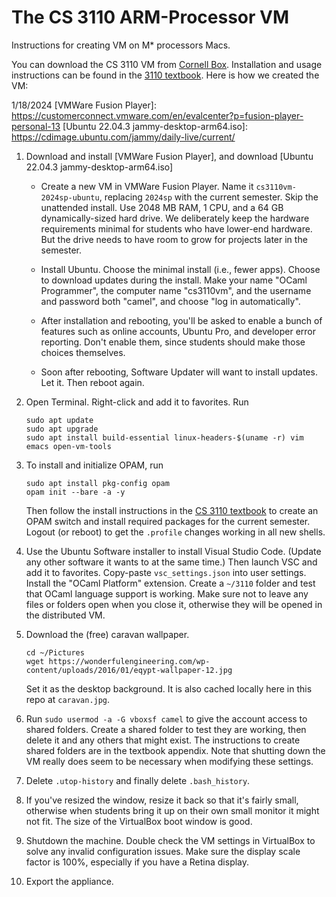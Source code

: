 # The CS 3110 ARM-Processor VM

Instructions for creating VM on M* processors Macs.

You can download the CS 3110 VM from [Cornell Box][3110vm]. Installation and
usage instructions can be found in the [3110 textbook][op-vm]. Here is how we
created the VM:

[3110vm]: https://cornell.box.com/v/cs3110vm-2024sp
[op-vm]: https://cs3110.github.io/textbook/chapters/appendix/vm.html
1/18/2024
[VMWare Fusion Player]: https://customerconnect.vmware.com/en/evalcenter?p=fusion-player-personal-13
[Ubuntu 22.04.3 jammy-desktop-arm64.iso]: https://cdimage.ubuntu.com/jammy/daily-live/current/

1. Download and install [VMWare Fusion Player], and download [Ubuntu 22.04.3 jammy-desktop-arm64.iso]

   - Create a new VM in VMWare Fusion Player. Name it `cs3110vm-2024sp-ubuntu`, replacing
     `2024sp` with the current semester. Skip the unattended install. Use 2048
     MB RAM, 1 CPU, and a 64 GB dynamically-sized hard drive. We deliberately
     keep the hardware requirements minimal for students who have lower-end
     hardware. But the drive needs to have room to grow for projects later in
     the semester.

   - Install Ubuntu. Choose the minimal install (i.e., fewer apps). Choose to
     download updates during the install. Make your name "OCaml Programmer",
     the computer name "cs3110vm", and the username and password both "camel",
     and choose "log in automatically".

   - After installation and rebooting, you'll be asked to enable a bunch of
     features such as online accounts, Ubuntu Pro, and developer error
     reporting. Don't enable them, since students should make those choices
     themselves.

   - Soon after rebooting, Software Updater will want to install updates. Let
     it. Then reboot again.

2. Open Terminal. Right-click and add it to favorites. Run
   ```
   sudo apt update
   sudo apt upgrade
   sudo apt install build-essential linux-headers-$(uname -r) vim emacs open-vm-tools
   ```


3. To install and initialize OPAM, run
   ```
   sudo apt install pkg-config opam
   opam init --bare -a -y
   ```
   Then follow the install instructions in the [CS 3110 textbook][op] to create
   an OPAM switch and install required packages for the current semester. Logout (or
   reboot) to get the `.profile` changes working in all new shells.

4. Use the Ubuntu Software installer to install Visual Studio Code. (Update any other software it wants to at the same time.) Then launch
   VSC and add it to favorites. Copy-paste `vsc_settings.json` into user
   settings. Install the "OCaml Platform" extension. Create a `~/3110` folder
   and test that OCaml language support is working. Make sure not to leave any
   files or folders open when you close it, otherwise they will be opened in the
   distributed VM.

5. Download the (free) caravan wallpaper.
   ```
   cd ~/Pictures
   wget https://wonderfulengineering.com/wp-content/uploads/2016/01/eqypt-wallpaper-12.jpg
   ```
   Set it as the desktop background. It is also cached locally here in this repo
   at `caravan.jpg`.

6. Run `sudo usermod -a -G vboxsf camel` to give the account access to shared
   folders. Create a shared folder to test they are working, then delete it and
   any others that might exist. The instructions to create shared folders are in
   the textbook appendix. Note that shutting down the VM really does seem to be
   necessary when modifying these settings.

7. Delete `.utop-history` and finally delete `.bash_history`.

8. If you've resized the window, resize it back so that it's fairly small,
   otherwise when students bring it up on their own small monitor it might not
   fit. The size of the VirtualBox boot window is good.

9. Shutdown the machine. Double check the VM settings in VirtualBox to solve any
   invalid configuration issues. Make sure the display scale factor is 100%,
   especially if you have a Retina display.

10. Export the appliance.

[VirtualBox]: https://www.virtualbox.org/wiki/Downloads
[ubuntu]: https://releases.ubuntu.com/22.04/
[op]: https://cs3110.github.io/textbook/
